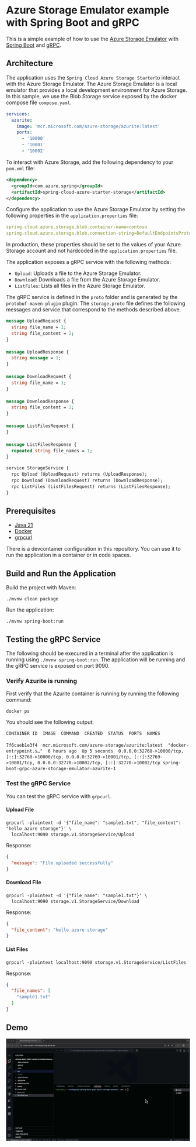 # Azure Storage Emulator example with Spring Boot and gRPC

This is a simple example of how to use the [Azure Storage Emulator](https://learn.microsoft.com/en-us/azure/storage/common/storage-use-azurite?tabs=visual-studio%2Cblob-storage) with [Spring Boot](https://docs.spring.io/spring-boot/index.html) and [gRPC](https://grpc.io/).

## Architecture

The application uses the `Spring Cloud Azure Storage Starter`to interact with the Azure Storage Emulator. The Azure Storage Emulator is a local emulator that provides a local development environment for Azure Storage. In this sample, we use the Blob Storage service exposed by the docker compose file `compose.yaml`.

```yaml
services:
  azurite:
    image: 'mcr.microsoft.com/azure-storage/azurite:latest'
    ports:
      - '10000'
      - '10001'
      - '10002'
```

To interact with Azure Storage, add the following dependency to your `pom.xml` file:

```xml
<dependency>
  <groupId>com.azure.spring</groupId>
  <artifactId>spring-cloud-azure-starter-storage</artifactId>
</dependency>
```

Configure the application to use the Azure Storage Emulator by setting the following properties in the `application.properties` file:

```yaml
spring.cloud.azure.storage.blob.container-name=contoso
spring.cloud.azure.storage.blob.connection-string=DefaultEndpointsProtocol=http;AccountName=devstoreaccount1;AccountKey=Eby8vdM02xNOcqFlqUwJPLlmEtlCDXJ1OUzFT50uSRZ6IFsuFq2UVErCz4I6tq/K1SZFPTOtr/KBHBeksoGMGw==;BlobEndpoint=http://127.0.0.1:10000/devstoreaccount1;
```

In production, these properties should be set to the values of your Azure Storage account and not hardcoded in the `application.properties` file.

The application exposes a gRPC service with the following methods:

- `Upload`: Uploads a file to the Azure Storage Emulator.
- `Download`: Downloads a file from the Azure Storage Emulator.
- `ListFiles`: Lists all files in the Azure Storage Emulator.

The gRPC service is defined in the `proto` folder and is generated by the `protobuf-maven-plugin` plugin. The `storage.proto` file defines the following messages and service that correspond to the methods described above.

```proto
message UploadRequest {
  string file_name = 1;
  string file_content = 2;
}

message UploadResponse {
  string message = 1;
}

message DownloadRequest {
  string file_name = 1;
}

message DownloadResponse {
  string file_content = 1;
}

message ListFilesRequest {
}

message ListFilesResponse {
  repeated string file_names = 1;
}
```

```proto
service StorageService {
  rpc Upload (UploadRequest) returns (UploadResponse);
  rpc Download (DownloadRequest) returns (DownloadResponse);
  rpc ListFiles (ListFilesRequest) returns (ListFilesResponse);
}
```

## Prerequisites

- [Java 21](https://www.oracle.com/java/technologies/downloads/#java21)
- [Docker](https://www.docker.com/)
- [grpcurl](https://github.com/fullstorydev/grpcurl)

There is a devcontainer configuration in this repository. You can use it to run the application in a container or in code spaces.

## Build and Run the Application

Build the project with Maven:

```
./mvnw clean package
```

Run the application:

```
./mvnw spring-boot:run
```

## Testing the gRPC Service

The following should be execured in a terminal after the application is running using `./mvnw spring-boot:run`. The application will be running and the gRPC service is exposed on port 9090.

### Verify Azurite is running

First verify that the Azurite container is running by running the following command:

```
docker ps
```

You should see the following output:

```
CONTAINER ID  IMAGE  COMMAND  CREATED  STATUS  PORTS  NAMES

7f6caeb1e3f4  mcr.microsoft.com/azure-storage/azurite:latest  "docker-entrypoint.s…"  6 hours ago  Up 5 seconds  0.0.0.0:32768->10000/tcp, [::]:32768->10000/tcp, 0.0.0.0:32769->10001/tcp, [::]:32769->10001/tcp, 0.0.0.0:32770->10002/tcp, [::]:32770->10002/tcp spring-boot-grpc-azure-storage-emulator-azurite-1 
```

### Test the gRPC Service

You can test the gRPC service with `grpcurl`.

#### Upload File

```
grpcurl -plaintext -d '{"file_name": "sample1.txt", "file_content": "hello azure storage"}' \
  localhost:9090 storage.v1.StorageService/Upload
```

Response:

```json
{
  "message": "File uploaded successfully"
}
```

#### Download File

```
grpcurl -plaintext -d '{"file_name": "sample1.txt"}' \
  localhost:9090 storage.v1.StorageService/Download
```

Response:

```json
{
  "file_content": "hello azure storage"
}
```

#### List Files

```
grpcurl -plaintext localhost:9090 storage.v1.StorageService/ListFiles     
```

Response:

```json
{
  "file_names": [
    "sample1.txt"
  ]
}
```

## Demo

![Demo](./images/demo.gif)